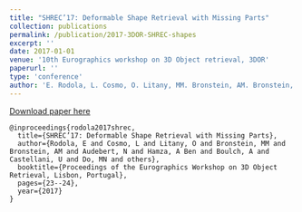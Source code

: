 ```yaml
---
title: "SHREC’17: Deformable Shape Retrieval with Missing Parts"
collection: publications
permalink: /publication/2017-3DOR-SHREC-shapes
excerpt: ''
date: 2017-01-01
venue: '10th Eurographics workshop on 3D Object retrieval, 3DOR'
paperurl: ''
type: 'conference'
author: 'E. Rodola, L. Cosmo, O. Litany, MM. Bronstein, AM. Bronstein, N. Audebert, A. Ben Hamza, A. Boulch, U. Castellani, MN. Do and others'
---
```



[Download paper here](https://aboulch.github.io/files/2017_3dor-shrec-shapes.pdf)

```
@inproceedings{rodola2017shrec,
  title={SHREC’17: Deformable Shape Retrieval with Missing Parts},
  author={Rodola, E and Cosmo, L and Litany, O and Bronstein, MM and Bronstein, AM and Audebert, N and Hamza, A Ben and Boulch, A and Castellani, U and Do, MN and others},
  booktitle={Proceedings of the Eurographics Workshop on 3D Object Retrieval, Lisbon, Portugal},
  pages={23--24},
  year={2017}
}

```
